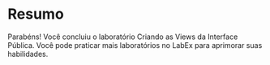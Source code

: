 # Resumo

Parabéns! Você concluiu o laboratório Criando as Views da Interface Pública. Você pode praticar mais laboratórios no LabEx para aprimorar suas habilidades.
